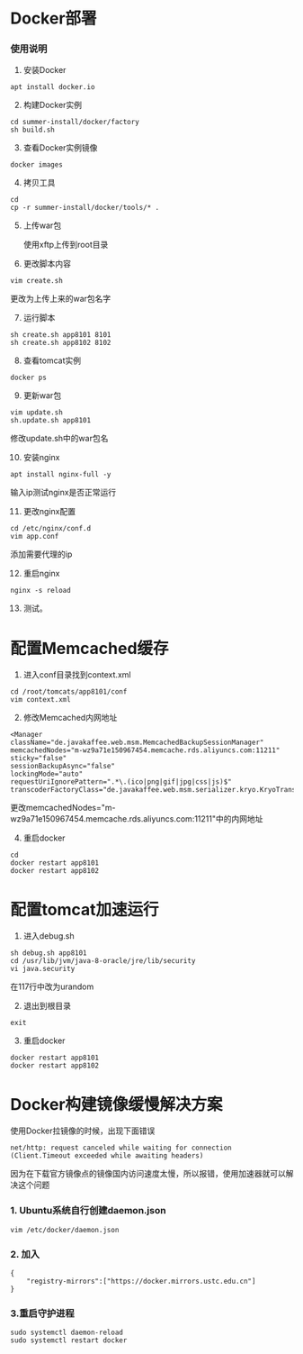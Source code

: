 # Docker部署

### 使用说明

1. 安装Docker

```
apt install docker.io
```
2. 构建Docker实例

```
cd summer-install/docker/factory
sh build.sh
```
3. 查看Docker实例镜像

```
docker images
```
4. 拷贝工具

```
cd
cp -r summer-install/docker/tools/* .
```
5. 上传war包

   使用xftp上传到root目录

6. 更改脚本内容

```
vim create.sh
```
更改为上传上来的war包名字

7. 运行脚本

```
sh create.sh app8101 8101
sh create.sh app8102 8102
```
8. 查看tomcat实例

```
docker ps
```
9. 更新war包

```
vim update.sh
sh.update.sh app8101
```
修改update.sh中的war包名

10. 安装nginx

```
apt install nginx-full -y
```
输入ip测试nginx是否正常运行

11. 更改nginx配置

```
cd /etc/nginx/conf.d
vim app.conf
```
添加需要代理的ip

12. 重启nginx

```
nginx -s reload
```
13. 测试。

# 配置Memcached缓存
1. 进入conf目录找到context.xml
```
cd /root/tomcats/app8101/conf
vim context.xml
```
2. 修改Memcached内网地址
  ```
 <Manager className="de.javakaffee.web.msm.MemcachedBackupSessionManager"
memcachedNodes="m-wz9a71e150967454.memcache.rds.aliyuncs.com:11211"
sticky="false"
sessionBackupAsync="false"
lockingMode="auto"
requestUriIgnorePattern=".*\.(ico|png|gif|jpg|css|js)$"
transcoderFactoryClass="de.javakaffee.web.msm.serializer.kryo.KryoTranscoderFactory"/>
  ```
更改memcachedNodes="m-wz9a71e150967454.memcache.rds.aliyuncs.com:11211"中的内网地址

4. 重启docker
```
cd 
docker restart app8101
docker restart app8102
```
# 配置tomcat加速运行
1.  进入debug.sh
```
sh debug.sh app8101
cd /usr/lib/jvm/java-8-oracle/jre/lib/security
vi java.security
```
在117行中改为urandom

2. 退出到根目录
```
exit
```
3. 重启docker
```
docker restart app8101
docker restart app8102
```

# Docker构建镜像缓慢解决方案
使用Docker拉镜像的时候，出现下面错误
```
net/http: request canceled while waiting for connection (Client.Timeout exceeded while awaiting headers)
```

因为在下载官方镜像点的镜像国内访问速度太慢，所以报错，使用加速器就可以解决这个问题
### 1. Ubuntu系统自行创建daemon.json
```
vim /etc/docker/daemon.json
```
### 2. 加入
```
{
    "registry-mirrors":["https://docker.mirrors.ustc.edu.cn"]
}
```
### 3.重启守护进程
```
sudo systemctl daemon-reload
sudo systemctl restart docker
```

